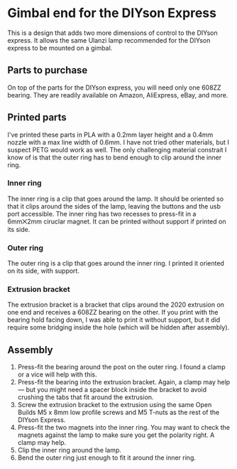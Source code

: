# Gimbal end for the DIYson Express

This is a design that adds two more dimensions of control to the DIYson express.
It allows the same Ulanzi lamp recommended for the DIYson express to be mounted
on a gimbal.

## Parts to purchase

On top of the parts for the DIYson express, you will need only one 608ZZ
bearing. They are readily available on Amazon, AliExpress, eBay, and more.

## Printed parts

I've printed these parts in PLA with a 0.2mm layer height and a 0.4mm nozzle
with a max line width of 0.6mm. I have not tried other materials, but I suspect
PETG would work as well. The only challenging material constrait I know of is
that the outer ring has to bend enough to clip around the inner ring.

### Inner ring

The inner ring is a clip that goes around the lamp. It should be oriented so
that it clips around the sides of the lamp, leaving the buttons and the usb port
accessible. The inner ring has two recesses to press-fit in a 6mm⨉2mm ciruclar
magnet. It can be printed without support if printed on its side.

### Outer ring

The outer ring is a clip that goes around the inner ring. I printed it oriented
on its side, with support.

### Extrusion bracket

The extrusion bracket is a bracket that clips around the 2020 extrusion on one
end and receives a 608ZZ bearing on the other. If you print with the bearing
hold facing down, I was able to print it without support, but it did require
some bridging inside the hole (which will be hidden after assembly).

## Assembly

1. Press-fit the bearing around the post on the outer ring. I found a clamp or a
   vice will help with this.
2. Press-fit the bearing into the extrusion bracket. Again, a clamp may help —
   but you might need a spacer block inside the bracket to avoid crushing the
   tabs that fit around the extrusion.
3. Screw the extrusion bracket to the extrusion using the same Open Builds M5 x
   8mm low profile screws and M5 T-nuts as the rest of the DIYson Express.
4. Press-fit the two magnets into the inner ring. You may want to check the
   magnets against the lamp to make sure you get the polarity right. A clamp may
   help.
5. Clip the inner ring around the lamp.
6. Bend the outer ring just enough to fit it around the inner ring.
